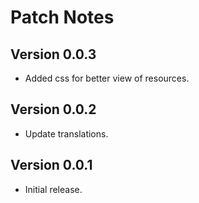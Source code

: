 # Patch Notes

## Version 0.0.3

* Added css for better view of resources.

## Version 0.0.2

* Update translations.

## Version 0.0.1

* Initial release.
